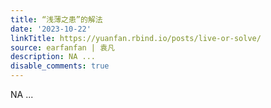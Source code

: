 ```yaml
---
title: “浅薄之患”的解法
date: '2023-10-22'
linkTitle: https://yuanfan.rbind.io/posts/live-or-solve/
source: earfanfan | 袁凡
description: NA ...
disable_comments: true
---
```

NA ...